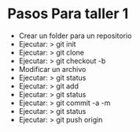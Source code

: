 # Pasos Para taller 1

 * Crear un folder para un repositorio
 * Ejecutar: > git init
 * Ejecutar: > git clone <Repository URL>
 * Ejecutar: > git checkout -b <Nombre del nuevo branch>
 * Modificar un archivo
 * Ejecutar: > git status
 * Ejecutar: > git add <archivo modificado>
 * Ejecutar: > git status
 * Ejecutar: > git commit -a -m <mensaje del commit>
 * Ejecutar: > git status
 * Ejecutar: > git push origin

